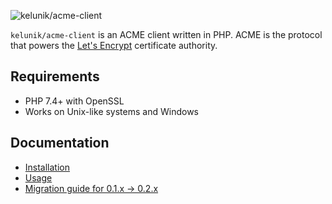 ![`kelunik/acme-client`](./res/logo.png)

`kelunik/acme-client` is an ACME client written in PHP. ACME is the protocol that powers the [Let's Encrypt](https://letsencrypt.org) certificate authority.

## Requirements

 * PHP 7.4+ with OpenSSL
 * Works on Unix-like systems and Windows

## Documentation

 * [Installation](./doc/installation.md)
 * [Usage](./doc/usage.md)
 * [Migration guide for 0.1.x → 0.2.x](./doc/migrations/0.2.0.md)
